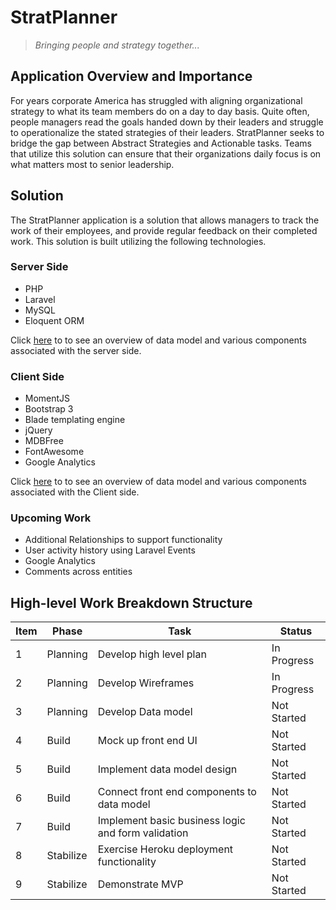 # StratPlanner
> _Bringing people and strategy together..._


## Application Overview and Importance
For years corporate America has struggled with aligning organizational
strategy to what its team members do on a day to day basis.
Quite often, people managers read the goals handed down by their leaders
and struggle to operationalize the stated strategies of their leaders.
StratPlanner seeks to bridge the gap between Abstract Strategies and Actionable
tasks.  Teams that utilize this solution can ensure that their organizations
daily focus is on what matters most to senior leadership.

## Solution
The StratPlanner application is a solution that allows managers to track
the work of their employees, and provide regular feedback on their completed work.
This solution is built utilizing the following technologies.

### Server Side
* PHP
* Laravel
* MySQL
* Eloquent ORM

Click [here](./docs/Entities.md) to to see an overview of data model and various components associated
with the server side.

### Client Side
* MomentJS
* Bootstrap 3
* Blade templating engine
* jQuery
* MDBFree
* FontAwesome
* Google Analytics

Click [here](./docs/FrontEnd.md) to to see an overview of data model and various components associated
with the Client side.

### Upcoming Work
* Additional Relationships to support functionality
* User activity history using Laravel Events
* Google Analytics
* Comments across entities


## High-level Work Breakdown Structure

Item | Phase | Task | Status
------------ | ------------- | ------------- | -------------
1| Planning | Develop high level plan | In Progress
2| Planning | Develop Wireframes | In Progress
3| Planning | Develop Data model | Not Started
4| Build | Mock up front end UI| Not Started
5| Build | Implement data model design| Not Started
6| Build | Connect front end components to data model| Not Started
7| Build | Implement basic business logic and form validation| Not Started
8| Stabilize | Exercise Heroku deployment functionality | Not Started
9| Stabilize | Demonstrate MVP | Not Started




